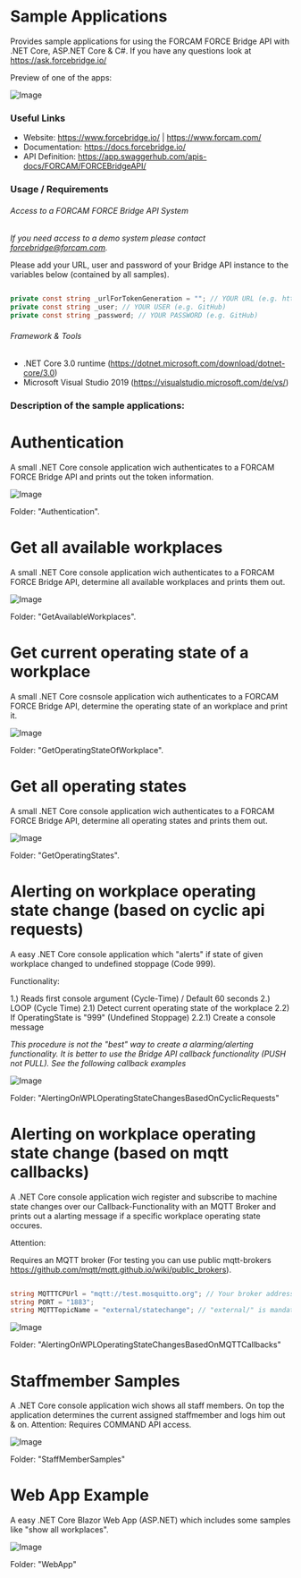 # Sample Applications

Provides sample applications for using the FORCAM FORCE Bridge API with .NET Core, ASP.NET Core & C#.
If you have any questions look at https://ask.forcebridge.io/

Preview of one of the apps:


![Image](Assets/WebAppSmallGif.gif)

### Useful Links

* Website: https://www.forcebridge.io/ | https://www.forcam.com/
* Documentation: https://docs.forcebridge.io/
* API Definition: https://app.swaggerhub.com/apis-docs/FORCAM/FORCEBridgeAPI/

### Usage / Requirements

###### Access to a FORCAM FORCE Bridge API System

_If you need access to a demo system please contact forcebridge@forcam.com._

Please add your URL, user and password of your Bridge API instance to the variables below (contained by all samples).

```csharp

private const string _urlForTokenGeneration = ""; // YOUR URL (e.g. https://forcebridgehackathon.force.eco:24443/ffwebservices/)
private const string _user; // YOUR USER (e.g. GitHub)
private const string _password; // YOUR PASSWORD (e.g. GitHub)

```

###### Framework & Tools

* .NET Core 3.0 runtime (https://dotnet.microsoft.com/download/dotnet-core/3.0)
* Microsoft Visual Studio 2019 (https://visualstudio.microsoft.com/de/vs/)

### Description of the sample applications:

# Authentication

A small .NET Core console application wich authenticates to a FORCAM FORCE Bridge API and prints out the token information.

![Image](Assets/AuthenticationImage.JPG)

Folder: "Authentication".

# Get all available workplaces

A small .NET Core console application wich authenticates to a FORCAM FORCE Bridge API, determine all available workplaces and prints them out.

![Image](Assets/GetAvailableWorkplacesGif.gif)

Folder: "GetAvailableWorkplaces".

# Get current operating state of a workplace

A small .NET Core cosnsole application wich authenticates to a FORCAM FORCE Bridge API, determine the operating state of an workplace and print it.

![Image](Assets/GetOperatingStateOfWorkplaceGif.gif)

Folder: "GetOperatingStateOfWorkplace".

# Get all operating states

A small .NET Core console application wich authenticates to a FORCAM FORCE Bridge API, determine all operating states and prints them out.

![Image](Assets/GetOperatingStatesGif.gif)

Folder: "GetOperatingStates".

# Alerting on workplace operating state change (based on cyclic api requests)

A easy .NET Core console application which "alerts" if state of given workplace changed to undefined stoppage (Code 999).

Functionality:

1.) Reads first console argument (Cycle-Time) / Default 60 seconds
2.) LOOP (Cycle Time)
2.1) Detect current operating state of the workplace
2.2) If OperatingState is "999" (Undefined Stoppage)
2.2.1) Create a console message

_This procedure is not the "best" way to create a alarming/alerting functionality._
_It is better to use the Bridge API callback functionality (PUSH not PULL)._
_See the following callback examples_

![Image](Assets/AlertingOnWPLOperatingStateChangesBasedOnCyclicRequestsGif.gif)

Folder: "AlertingOnWPLOperatingStateChangesBasedOnCyclicRequests"

# Alerting on workplace operating state change (based on mqtt callbacks)

A .NET Core console application wich register and subscribe to machine state changes over our Callback-Functionality with an MQTT Broker and prints out a alarting message if a specific workplace operating state occures.

Attention: 

Requires an MQTT broker 
(For testing you can use public mqtt-brokers https://github.com/mqtt/mqtt.github.io/wiki/public_brokers).

```csharp

string MQTTTCPUrl = "mqtt://test.mosquitto.org"; // Your broker address
string PORT = "1883";
string MQTTTopicName = "external/statechange"; // "external/" is mandatory

```
![Image](Assets/AlertingOnWPLOperatingStateChangesBasedOnMQTTCallbacksGif.gif)

Folder: "AlertingOnWPLOperatingStateChangesBasedOnMQTTCallbacks"

# Staffmember Samples

A .NET Core console application wich shows all staff members. On top the application determines the current assigned staffmember and logs him out & on.
Attention: Requires COMMAND API access.

![Image](Assets/StaffMemberSamples.gif)

Folder: "StaffMemberSamples"

# Web App Example

A easy .NET Core Blazor Web App (ASP.NET) which includes some samples like "show all workplaces".

![Image](Assets/WebAppGif.gif)

Folder: "WebApp"
